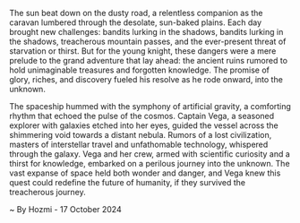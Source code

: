 
The sun beat down on the dusty road, a relentless companion as the caravan lumbered through the desolate, sun-baked plains. Each day brought new challenges: bandits lurking in the shadows, bandits lurking in the shadows, treacherous mountain passes, and the ever-present threat of starvation or thirst. But for the young knight, these dangers were a mere prelude to the grand adventure that lay ahead: the ancient ruins rumored to hold unimaginable treasures and forgotten knowledge. The promise of glory, riches, and discovery fueled his resolve as he rode onward, into the unknown.

The spaceship hummed with the symphony of artificial gravity, a comforting rhythm that echoed the pulse of the cosmos. Captain Vega, a seasoned explorer with galaxies etched into her eyes, guided the vessel across the shimmering void towards a distant nebula. Rumors of a lost civilization, masters of interstellar travel and unfathomable technology, whispered through the galaxy. Vega and her crew, armed with scientific curiosity and a thirst for knowledge, embarked on a perilous journey into the unknown. The vast expanse of space held both wonder and danger, and Vega knew this quest could redefine the future of humanity, if they survived the treacherous journey. 

~ By Hozmi - 17 October 2024

